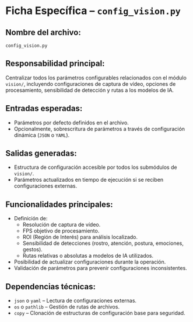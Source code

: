 # Ficha Específica – `config_vision.py`

## Nombre del archivo:
`config_vision.py`

## Responsabilidad principal:
Centralizar todos los parámetros configurables relacionados con el módulo `vision/`, incluyendo configuraciones de captura de vídeo, opciones de procesamiento, sensibilidad de detección y rutas a los modelos de IA.

## Entradas esperadas:
- Parámetros por defecto definidos en el archivo.
- Opcionalmente, sobrescritura de parámetros a través de configuración dinámica (`JSON` o `YAML`).

## Salidas generadas:
- Estructura de configuración accesible por todos los submódulos de `vision/`.
- Parámetros actualizados en tiempo de ejecución si se reciben configuraciones externas.

## Funcionalidades principales:
- Definición de:
  - Resolución de captura de vídeo.
  - FPS objetivo de procesamiento.
  - ROI (Región de Interés) para análisis localizado.
  - Sensibilidad de detecciones (rostro, atención, postura, emociones, gestos).
  - Rutas relativas o absolutas a modelos de IA utilizados.
- Posibilidad de actualizar configuraciones durante la operación.
- Validación de parámetros para prevenir configuraciones inconsistentes.

## Dependencias técnicas:
- `json` o `yaml` – Lectura de configuraciones externas.
- `os` o `pathlib` – Gestión de rutas de archivos.
- `copy` – Clonación de estructuras de configuración base para seguridad.